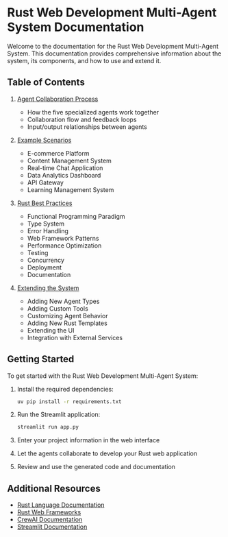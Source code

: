 # Rust Web Development Multi-Agent System Documentation

Welcome to the documentation for the Rust Web Development Multi-Agent System. This documentation provides comprehensive information about the system, its components, and how to use and extend it.

## Table of Contents

1. [Agent Collaboration Process](agent_collaboration.md)
   - How the five specialized agents work together
   - Collaboration flow and feedback loops
   - Input/output relationships between agents

2. [Example Scenarios](example_scenarios.md)
   - E-commerce Platform
   - Content Management System
   - Real-time Chat Application
   - Data Analytics Dashboard
   - API Gateway
   - Learning Management System

3. [Rust Best Practices](rust_best_practices.md)
   - Functional Programming Paradigm
   - Type System
   - Error Handling
   - Web Framework Patterns
   - Performance Optimization
   - Testing
   - Concurrency
   - Deployment
   - Documentation

4. [Extending the System](extending_the_system.md)
   - Adding New Agent Types
   - Adding Custom Tools
   - Customizing Agent Behavior
   - Adding New Rust Templates
   - Extending the UI
   - Integration with External Services

## Getting Started

To get started with the Rust Web Development Multi-Agent System:

1. Install the required dependencies:

   ```bash
   uv pip install -r requirements.txt
   ```

2. Run the Streamlit application:

   ```bash
   streamlit run app.py
   ```

3. Enter your project information in the web interface

4. Let the agents collaborate to develop your Rust web application

5. Review and use the generated code and documentation

## Additional Resources

- [Rust Language Documentation](https://www.rust.org/documentation/)
- [Rust Web Frameworks](https://wiki.rust.org/Web/Frameworks)
- [CrewAI Documentation](https://docs.crewai.com/)
- [Streamlit Documentation](https://docs.streamlit.io/)
